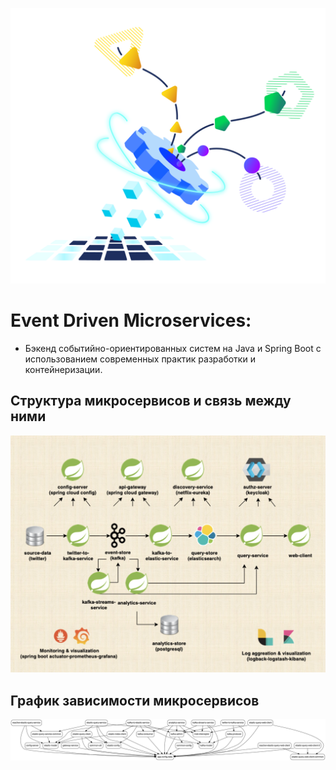 ![img.png](img.png)

# **Event Driven Microservices**:

- Бэкенд событийно-ориентированных систем на Java и Spring Boot с использованием современных практик разработки и контейнеризации.

## **Структура микросервисов и связь между ними**

![img_1.png](img_1.png)

## **График зависимости микросервисов**

![img_2.png](img_2.png)